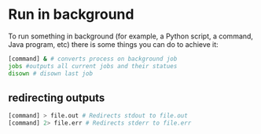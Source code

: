 # Run in background

To run something in background (for example, a Python script, a command, Java program, etc) there is some things you can do to achieve it:

```bash
[command] & # converts process on background job
jobs #outputs all current jobs and their statues
disown # disown last job
```
## redirecting outputs
```bash
[command] > file.out # Redirects stdout to file.out
[command] 2> file.err # Redirects stderr to file.err
```